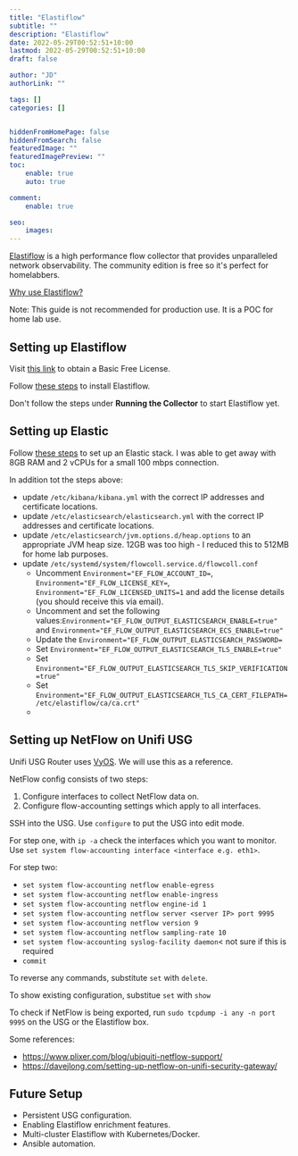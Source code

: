 ```yaml
---
title: "Elastiflow"
subtitle: ""
description: "Elastiflow"
date: 2022-05-29T00:52:51+10:00
lastmod: 2022-05-29T00:52:51+10:00
draft: false

author: "JD"
authorLink: ""

tags: []
categories: []


hiddenFromHomePage: false
hiddenFromSearch: false
featuredImage: ""
featuredImagePreview: ""
toc:
    enable: true
    auto: true

comment:
    enable: true

seo:
    images:
---
```

[Elastiflow](https://www.elastiflow.com/) is a high performance flow collector that provides unparalleled network observability. The community edition is free so it's perfect for homelabbers.

[Why use Elastiflow?](https://bidhankhatri.com.np/elk/network-traffic-analysis-using-elastiflow/)

Note: This guide is not recommended for production use. It is a POC for home lab use.

## Setting up Elastiflow

Visit [this link](https://www.elastiflow.com/basic-license) to obtain a Basic Free License.

Follow [these steps](https://docs.elastiflow.com/docs/install_linux) to install Elastiflow.

Don't follow the steps under **Running the Collector** to start Elastiflow yet.

## Setting up Elastic

Follow [these steps](https://docs.elastiflow.com/docs/elastic_install_ubuntu) to set up an Elastic stack. I was able to get away with 8GB RAM and 2 vCPUs for a small 100 mbps connection.

In addition tot the steps above:

- update `/etc/kibana/kibana.yml` with the correct IP addresses and certificate locations.
- update `/etc/elasticsearch/elasticsearch.yml` with the correct IP addresses and certificate locations.
- update `/etc/elasticsearch/jvm.options.d/heap.options` to an appropriate JVM heap size. 12GB was too high - I reduced this to 512MB for home lab purposes.
- update `/etc/systemd/system/flowcoll.service.d/flowcoll.conf`
  - Uncomment `Environment="EF_FLOW_ACCOUNT_ID=`, `Environment="EF_FLOW_LICENSE_KEY=`, `Environment="EF_FLOW_LICENSED_UNITS=1` and add the license details (you should receive this via email).
  - Uncomment and set the following values:`Environment="EF_FLOW_OUTPUT_ELASTICSEARCH_ENABLE=true"` and `Environment="EF_FLOW_OUTPUT_ELASTICSEARCH_ECS_ENABLE=true"`
  - Update the `Environment="EF_FLOW_OUTPUT_ELASTICSEARCH_PASSWORD=`
  - Set `Environment="EF_FLOW_OUTPUT_ELASTICSEARCH_TLS_ENABLE=true"`
  - Set `Environment="EF_FLOW_OUTPUT_ELASTICSEARCH_TLS_SKIP_VERIFICATION=true"`
  - Set `Environment="EF_FLOW_OUTPUT_ELASTICSEARCH_TLS_CA_CERT_FILEPATH=/etc/elastiflow/ca/ca.crt"`
  -

## Setting up NetFlow on Unifi USG

Unifi USG Router uses [VyOS](https://docs.vyos.io/en/equuleus/configuration/system/flow-accounting.html). We will use this as a reference.

NetFlow config consists of two steps:

1. Configure interfaces to collect NetFlow data on.
2. Configure flow-accounting settings which apply to all interfaces.

SSH into the USG. Use `configure` to put the USG into edit mode.

For step one, with `ip -a` check the interfaces which you want to monitor. Use `set system flow-accounting interface <interface e.g. eth1>`.

For step two:

- `set system flow-accounting netflow enable-egress`
- `set system flow-accounting netflow enable-ingress`
- `set system flow-accounting netflow engine-id 1`
- `set system flow-accounting netflow server <server IP> port 9995`
- `set system flow-accounting netflow version 9`
- `set system flow-accounting netflow sampling-rate 10`
- `set system flow-accounting syslog-facility daemon`< not sure if this is required
- `commit`

To reverse any commands, substitute `set` with `delete`.

To show existing configuration, substitue `set` with `show`

To check if NetFlow is being exported, run `sudo tcpdump -i any -n port 9995` on the USG or the Elastiflow box.

Some references:

- https://www.plixer.com/blog/ubiquiti-netflow-support/
- https://davejlong.com/setting-up-netflow-on-unifi-security-gateway/

## Future Setup

- Persistent USG configuration.
- Enabling Elastiflow enrichment features.
- Multi-cluster Elastiflow with Kubernetes/Docker.
- Ansible automation.
